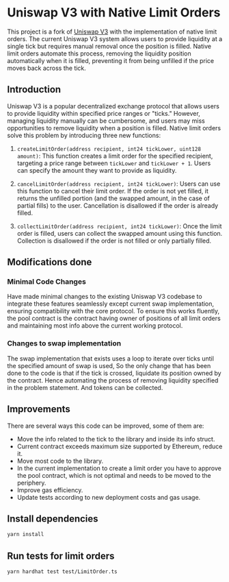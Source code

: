 # Uniswap V3 with Native Limit Orders

This project is a fork of [Uniswap V3](https://github.com/Uniswap/v3-core) with the implementation of native limit orders. The current Uniswap V3 system allows users to provide liquidity at a single tick but requires manual removal once the position is filled. Native limit orders automate this process, removing the liquidity position automatically when it is filled, preventing it from being unfilled if the price moves back across the tick.

## Introduction

Uniswap V3 is a popular decentralized exchange protocol that allows users to provide liquidity within specified price ranges or "ticks." However, managing liquidity manually can be cumbersome, and users may miss opportunities to remove liquidity when a position is filled. Native limit orders solve this problem by introducing three new functions:

1. `createLimitOrder(address recipient, int24 tickLower, uint128 amount)`: This function creates a limit order for the specified recipient, targeting a price range between `tickLower` and `tickLower + 1`. Users can specify the amount they want to provide as liquidity.

2. `cancelLimitOrder(address recipient, int24 tickLower)`: Users can use this function to cancel their limit order. If the order is not yet filled, it returns the unfilled portion (and the swapped amount, in the case of partial fills) to the user. Cancellation is disallowed if the order is already filled.

3. `collectLimitOrder(address recipient, int24 tickLower)`: Once the limit order is filled, users can collect the swapped amount using this function. Collection is disallowed if the order is not filled or only partially filled.

## Modifications done

### Minimal Code Changes

Have made minimal changes to the existing Uniswap V3 codebase to integrate these features seamlessly except current swap implementation, ensuring compatibility with the core protocol. To ensure this works fluently, the pool contract is the contract having owner of positions of all limit orders and maintaining most info above the current working protocol.

### Changes to swap implementation

The swap implementation that exists uses a loop to iterate over ticks until the specified amount of swap is used, So the only change that has been done to the code is that if the tick is crossed, liquidate its position owned by the contract. Hence automating the process of removing liquidity specified in the problem statement. And tokens can be collected.

## Improvements

There are several ways this code can be improved, some of them are:
- Move the info related to the tick to the library and inside its info struct.
- Current contract exceeds maximum size supported by Ethereum, reduce it.
- Move most code to the library.
- In the current implementation to create a limit order you have to approve the pool contract, which is not optimal and needs to be moved to the periphery.
- Improve gas efficiency.
- Update tests according to new deployment costs and gas usage. 


## Install dependencies

```bash
yarn install
```

## Run tests for limit orders

```bash
yarn hardhat test test/LimitOrder.ts
```
